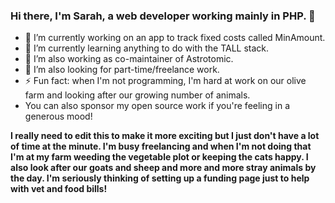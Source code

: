 ### Hi there, I'm Sarah, a web developer working mainly in PHP. 👋

<!--
**SarahSibert/SarahSibert** is a ✨ _special_ ✨ repository because its `README.md` (this file) appears on your GitHub profile.
-->

- 🔭 I’m currently working on an app to track fixed costs called MinAmount.
- 🌱 I’m currently learning anything to do with the TALL stack.
- 👯 I’m also working as co-maintainer of Astrotomic.
- 🤔 I’m also looking for part-time/freelance work.
- ⚡ Fun fact: when I'm not programming, I'm hard at work on our olive farm and looking after our growing number of animals.  
- You can also sponsor my open source work if you're feeling in a generous mood!


**I really need to edit this to make it more exciting but I just don't have a lot of time at the minute.  I'm busy freelancing and when I'm not doing that I'm at my farm weeding the vegetable plot or keeping the cats happy. I also look after our goats and sheep and more and more stray animals by the day. I'm seriously thinking of setting up a funding page just to help with vet and food bills!**
